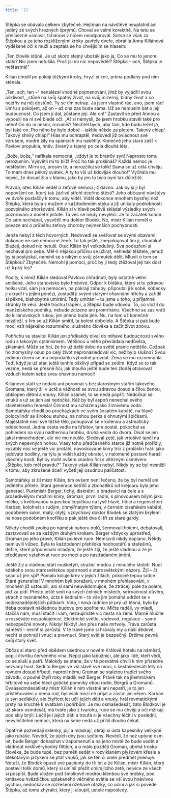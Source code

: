 ```yaml
---
title: '21'
---
```


Štěpka se obávala celkem zbytečně. Hejtman na návštěvě neuplatnil ani jediný ze svých hrozných šprýmů. Choval se velmi korektně. Na tetu se přelíbezně usmíval, tchánovi v ničem neodporoval. Sotva se však za Štěpkou a za jeho rozklíženými kroky zavřely dveře, obrátila Anna Kiliánová vyděšené oči k muži a zeptala se ho chvějícím se hlasem:

„Ten člověk stůně. Je už skoro stejný ubožák jako já. Co se mu to jenom stalo? Nic jsem netušila. Proč jsi mi nic nepověděl? Štěpka – och, Štěpka je nešťastná!“

Kilián chodil po pokoji těžkými kroky, hryzl si knír, prkna podlahy pod ním sténala.

„Ten, ach, ten –“ nenalézal vhodné pojmenování, jímž by vyjádřil svou ošklivost, „stůně na svůj špatný život, na svůj mizerný, bídný život a co nejdřív na něj dostůně. Ty se tím netrap. Já jsem vlastně rád, ano, jsem rád! Umřu s pokojem, až on – až ona zas bude sama. Už se nemusím bát o její budoucnost. Co jsem jí dal, zůstane její. Ale on!“ Zastavil se před Annou a vypoulil na ni své bledé oči. „Ať si nemyslí, že jsem hrobku stavěl také pro něho! On do ní nesmí, rozumíš? Nechtěl bych, aby tam, kde budu ležet já, byl také on. Pro něho by bylo dobré – takhle někde za plotem. Takový chlap! Takový shnilý chlap!“ Hlas mu ochraptěl, nedovedl již ovládnout své vzrušení, modré žíly na spáncích mu naběhly. Konečně jeho stará zášť k Pavlovi propukla, hněv, živený a tajený po celá dlouhá léta.

„Bože, bože,“ naříkala nemocná, „vždyť je to bratrův syn! Naprosto tomu nerozumím. Vysvětli mi to blíž! Proč ho tak proklínáš? Každá nemoc je neštěstím. Mírni se, prosím tě, a nerozčiluj se tolik! Sama se už celá chvěju. To mám dnes pěkný svátek. A ty to víš už kdovíjak dlouho!“ Vyčítala mu nejvíc, že dosud žila v klamu, jako by jen to bylo nyní tak důležité.

Pravda, otec Kilián věděl o zeťově nemoci již dávno. Jak by si jí byl nepovšiml on, který tak žárlivě střehl dceřino štěstí? Jeho občasné návštěvy ve dvoře postačily k tomu, aby viděl. Viděl dokonce mnohem bystřeji než Štěpka, která byla s mužem v každodenním styku a jíž unikaly podrobnosti pozvolného zhoršování. Kilián si v hlavě pečlivě skládal výsledky svých pozorování a došel k jistotě. Ta věc se nikdy nevyléčí. Je to začátek konce. Co sám nechápal, vysvětlil mu doktor Blodek. Ne, mistr Kilián neměl o povaze ani o průběhu zeťovy choroby nejmenších pochybností.

Jenže nebyl z těch hovorných. Nedovedl se svěřovat se svými obavami, dokonce ne své nemocné ženě. To tak ještě, znepokojovat tím ji, chudáka! Blažeji, dokud nic netuší. Otec Kilián byl velkodušný. Svá podezření si nechával pro sebe. Měl-li nějakou příčinu se užírat, nehledal těšitele, jemuž by si postýskal, nemínil se s nikým o svůj zármutek dělit. Mluvit o tom se Štěpkou? Zbytečné. Nemohl jí pomoci, proč by jí tedy ztěžoval její tak dost už trpký los?

Pocity, s nimiž Kilián sledoval Pavlovo chřadnutí, byly ostatně velmi smíšené. Jeho stanovisko bylo hněvivé. Odpor k bídáku, který si tu zdravou holku vzal, sám jsa nemocen, na pokraji záhuby, připoutal ji k sobě, sobecky ji ukradl i s jejími penězi, zostudil ji svými starými ohavnými hříchy a zařídil si pěkné, blahobytné umírání. Tedy umírání – tu jsme u toho, u příjemné stránky té věci. Ještě trochu trápení, a Štěpka bude vdovou. To, co vložil do manželského podniku, nebude zcizeno ani promrháno. Všechno se zas vrátí do kiliánovských rukou, jen jméno bude jiné. Nu, na tom už konečně nezáleží, s tím se už Kilián smířil, ta bolest dobolela. A Štěpka si pak bude moci vzít nějakého rozumného, slušného člověka a začít život znovu.

Pohříchu se stavitel Kilián jen zřídkakdy díval do mlhavé budoucnosti svého rodu s takovým optimismem. Většinou u něho převládala nedůvěra, zklamání. Může se říci, že ho už delší dobu na světě pranic netěšilo. Cožpak ho zlomyslný osud po celý život nepronásledoval víc, než bylo slušno? Svou jedinou dceru se mu nepodařilo výhodně provdat. Žena se mu roznemohla. Teď, když je už stár, ještě tenhle ošklivý případ se zetěm. Když se to tak vezme, nedá se přesně říci, jak dlouho ještě bude ten zloděj otravovat vzduch kolem sebe svou ohavnou nemocí!

Kiliánovo stáří se nedalo ani porovnat s bezstarostným stářím takového Gromana, který žil v úctě a vážnosti se svou zdravou dosud a čilou ženou, obklopen dětmi a vnuky. Kilián osaměl, to se nedá popřít. Nedočkal se vnuků a už se jich asi nedočká. Kéž by byl aspoň nenechal svého stavitelského řemesla! Činnost mu scházela jako žíznivému voda. Samotářsky chodil po procházkách ve svém šosatém kabátě, na hlavě polocylindr se širokou stuhou, na nohou perka s ohnutými špičkami. Majestátně nesl své těžké tělo, pohupoval se v kolenou a astmaticky oddechoval. Jedna cesta vedla na hřbitov, tam postál, pokochal se pohledem na svou nádhernou hrobku, druhá vedla do dvora. Díval se jen jaksi mimochodem, ale nic mu neušlo. Sledoval zetě, jak vrtošivé tančí na svých nepevných nohou. Vlasy toho předčasného starce již notně prořídly, vyzáblý nos se ještě víc protáhl, navoskované kníry trčí z proláklin tváří jako jedovaté bodliny, na týlu je vidět každý obratel, v nalomené postavě haraší všechny kosti. Byl by mohl ovšem snadno říci s vítězným úsměvem: „Štěpko, kdo měl pravdu?“ Takový však Kilián nebyl. Nikdy by se byl nesnížil k tomu, aby zkrušené dceři vyčetl její osudnou paličatost.

Samotářsky si žil mistr Kilián, tím ovšem není řečeno, že by byl neměl ani jediného přítele. Stará generace šetřilů a zbohatlíků od krejcaru byla jeho generací. Purkmistr Berger, tichý, diskrétní, s bradavicí na čele a s prošedivělými mrožími kníry, Groman, první radní, s plnovousem bílým jako mléko, s květovanou kupeckou čepičkou na lysé hlavě, řídící a regenschori Karban, kolohnát s rudým, chmýřnatým týlem, v černém císařském kabátě, podobném sukni, malý, otylý, vzdychavý doktor Blodek se zlatými brýlemi na nose podobném knoflíku a pak ještě dva či tři ze staré gardy.

Někdy chodili zvolna po náměstí nahoru dolů, šermovali holemi, debatovali, zastavovali se za každým druhým krokem. Berger vždycky uprostřed, Groman po jeho pravé, Kilián po levé ruce. Nemluvili nikdy naplano. Někdy nemluvili vůbec. Byla to každodenní přehlídka hodnostářů a stařešinů, defilé, které připomínalo mladým, že ještě žijí, že ještě vládnou a že je předčasné vztahovat ruce po moci a po nastřádaném jmění.

Ještě žijí a vládnou staří mušketýři, strašící módou z minulého století. Nudí kdekoho svou starosvětskou opatrností a starosvětskými názory. Žijí – či snad už jen spí? Pomalu koluje krev v jejich žilách, pokojně tepou srdce. Stará generalita! V mnohém byli poraženi, v mnohém přehlasováni, v mnohém již ustoupili, ani si sami neuvědomujíce, že ztrácejí pole za polem, píď za pídí. Přesto ještě sedí na svých čelných místech, setrvačnost důvěry, strach z neznámého, úcta k šedinám – to vše jim pomáhá udržet se v nejbeznadějnějších půtkách. Vida, i nová radnice je prý už těsná, bylo by třeba postavit nákladnou budovu pro spořitelnu. Mlčte raději, vy mladí, stačila nám, musí stačit i vám, nezaujímáte víc místa na zemi. Marně hlučíte a rozséváte nespokojenost. Elektrické světlo, vodovod, regulace – samé nebezpečné novoty. Nikdy! Nikdy! Jen přes naše mrtvoly. Tráva zarůstá náměstí – nechť si zarůstá. V té trávě jsme si hrávaly my a naši dědové, nechť si pohrají i vnuci a pravnuci. Starý svět je bezpečný. Držíme pevně svůj starý svět.

Občas si starci před obědem usednou v novém Králově hotelu na náměstí, popijí čtvrtku červeného vína. Nepijí jako labužníci, ale jako lidé, kteří vědí, co se sluší a patří. Málokdy se stane, že v té posvátné chvíli k nim přisedne nezvaný host. Sedí tu Berger ve vší slávě své moci, s šestašedesáti lety na rovném dosud hřbetě, naproti němu Groman se staletou tradicí svého závodu, o pouhé čtyři roky mladší než Berger. Právě tak na jilemnickém hřbitově na sebe hledí gotické pomníky obou rodin, Bergrů a Gromanů. Dvaasedmdesátiletý mistr Kilián k nim vlastně ani nepatří, je to jen přistěhovalec a nemá rod, byl však mezi ně přijat a zůstal jim věren. Karban je syn sedlákův, ale čtyřicet let učil jejich děti a vnuky, hrál revmatickými prsty na kruchtě k svatbám i pohřbům. Je mu osmašedesát, zato Blodkovi je už skoro osmdesát, má tváře jako z tvarohu, ruce se mu chvějí a oči mžikají pod skly brýlí. Léčil je i jejich děti a troufá si je všechny léčit i v poslední, nevyléčitelné nemoci, která na sebe nedá už příliš dlouho čekat.

Opatrně pozvedají sklenky, pijí a mlaskají, otírají si ústa kapesníky velikými jako rubáše. Nevědí, že jejich dny jsou sečteny. Nevědí, že než uplyne osm let, bude Berger dohasínat v zapomenutí a na jeho místě že bude sedět a vládnout nedůvěryhodný Rittich, a o málo později Groman, ubohá troska člověka, že bude tupě, bez paměti sedět v rozviklaném plyšovém křesle a blekotavým jazykem se ptát vnuků, jak se ten či onen předmět jmenuje. Netuší, že Blodek opustí své pacienty do tří let a že Kilián, mistr Kilián, který postavil tolik domů, který si umínil přežít umírajícího zetě, nejvíce ze všech si pospíší. Bude uložen pod šmolkově modrou klenbou své hrobky, pod kmitavou hvězdičkou uplakaného věčného světla se vší svou hněvivou pýchou, nedočkav se rozřešení ožehavé otázky, co učiní a jak si povede Štěpka, až tomu zhýralci, který ji uloupil, ustele naposledy.
